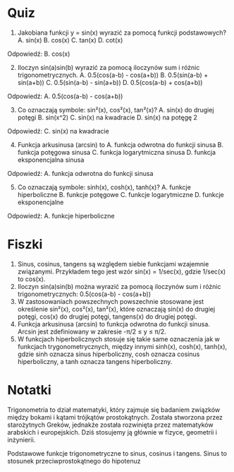  # Quiz

1. Jakobiana funkcji y = sin(x) wyrazić za pomocą funkcji podstawowych?
A. sin(x)
B. cos(x)
C. tan(x)
D. cot(x)

Odpowiedź: B. cos(x)

2. Iloczyn sin(a)sin(b) wyrazić za pomocą iloczynów sum i różnic trigonometrycznych.
A. 0.5(cos(a-b) - cos(a+b))
B. 0.5(sin(a-b) + sin(a+b))
C. 0.5(sin(a-b) - sin(a+b))
D. 0.5(cos(a-b) + cos(a+b))

Odpowiedź: A. 0.5(cos(a-b) - cos(a+b))

3. Co oznaczają symbole: sin²(x), cos²(x), tan²(x)?
A. sin(x) do drugiej potęgi
B. sin(x^2)
C. sin(x) na kwadracie
D. sin(x) na potęgę 2

Odpowiedź: C. sin(x) na kwadracie

4. Funkcja arkusinusa (arcsin) to
A. funkcja odwrotna do funkcji sinusa
B. funkcja potęgowa sinusa
C. funkcja logarytmiczna sinusa
D. funkcja eksponencjalna sinusa

Odpowiedź: A. funkcja odwrotna do funkcji sinusa

5. Co oznaczają symbole: sinh(x), cosh(x), tanh(x)?
A. funkcje hiperboliczne
B. funkcje potęgowe
C. funkcje logarytmiczne
D. funkcje eksponencjalne

Odpowiedź: A. funkcje hiperboliczne

# Fiszki

1. Sinus, cosinus, tangens są względem siebie funkcjami wzajemnie związanymi. Przykładem tego jest wzór sin(x) = 1/sec(x), gdzie 1/sec(x) to cos(x).
2. Iloczyn sin(a)sin(b) można wyrazić za pomocą iloczynów sum i różnic trigonometrycznych: 0.5(cos(a-b) - cos(a+b))
3. W zastosowaniach powszechnych powszechnie stosowane jest określenie sin²(x), cos²(x), tan²(x), które oznaczają sin(x) do drugiej potęgi, cos(x) do drugiej potęgi, tangens(x) do drugiej potęgi.
4. Funkcja arkusinusa (arcsin) to funkcja odwrotna do funkcji sinusa. Arcsin jest zdefiniowany w zakresie -π/2 ≤ y ≤ π/2.
5. W funkcjach hiperbolicznych stosuje się takie same oznaczenia jak w funkcjach trygonometrycznych, między innymi sinh(x), cosh(x), tanh(x), gdzie sinh oznacza sinus hiperboliczny, cosh oznacza cosinus hiperboliczny, a tanh oznacza tangens hiperboliczny.

# Notatki

Trigonometria to dział matematyki, który zajmuje się badaniem związków między bokami i kątami trójkątów prostokątnych. Została stworzona przez starożytnych Greków, jednakże została rozwinięta przez matematyków arabskich i europejskich. Dziś stosujemy ją głównie w fizyce, geometrii i inżynierii.

Podstawowe funkcje trigonometryczne to sinus, cosinus i tangens. Sinus to stosunek przeciwprostokątnego do hipotenuz